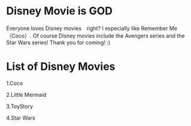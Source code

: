 # Disney Movie is GOD
Everyone loves Disney movies　right? I especially like Remember Me（Coco）.
Of course Disney movies include the Avengers series and the Star Wars series!
Thank you for coming! :)


# List of Disney Movies
1.Coco

2.Little Mermaid

3.ToyStory

4.Star Wars
